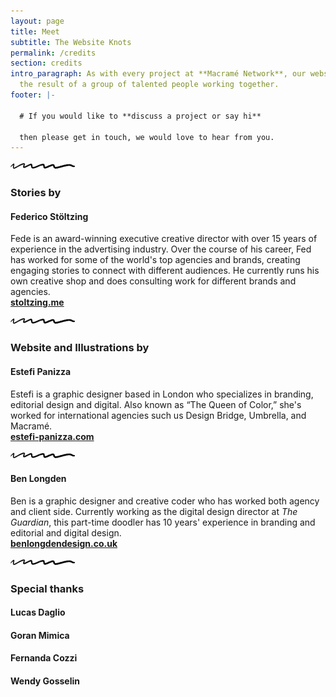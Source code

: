 ```yaml
---
layout: page
title: Meet 
subtitle: The Website Knots
permalink: /credits
section: credits
intro_paragraph: As with every project at **Macramé Network**, our website is
  the result of a group of talented people working together.
footer: |-
  
  # If you would like to **discuss a project or say hi**

  then please get in touch, we would love to hear from you.
---
```

![](/assets/img/uploads/squiggle-1.png)

### **Stories by**

#### **Federico Stöltzing**

Fede is an award-winning executive creative director with over 15 years of experience in the advertising industry.
Over the course of his career, Fed has worked for some of the world's top agencies and brands, creating engaging stories to connect with different audiences.
He currently runs his own creative shop and does consulting work for different brands and agencies.<br/>
**[stoltzing.me](stoltzing.me)**

![](/assets/img/uploads/squiggle-1.png)

### Website and Illustrations by

#### **Estefi Panizza**

Estefi is a graphic designer based in London who specializes in branding, editorial design and digital.
Also known as “The Queen of Color,” she's worked for international agencies such us Design Bridge, Umbrella, and Macramé.<br/>
**[estefi-panizza.com](estefi-panizza.com)**

![](/assets/img/uploads/squiggle-1.png)

#### **Ben Longden**

Ben is a graphic designer and creative coder who has worked both agency and client side. Currently working as the digital design director at *The Guardian*, this part-time doodler has 10 years' experience in branding and editorial and digital design.<br/>
**[benlongdendesign.co.uk](benlongdendesign.co.uk)**

![](/assets/img/uploads/squiggle-1.png)

### **Special thanks**

#### **Lucas Daglio**

#### **Goran Mimica**

#### **Fernanda Cozzi**

#### **Wendy Gosselin**